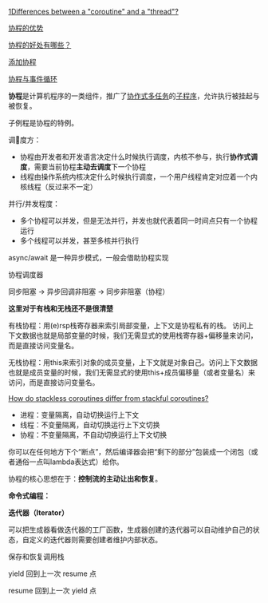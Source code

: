 [1Differences between a "coroutine" and a "thread"?](<https://stackoverflow.com/questions/1934715/difference-between-a-coroutine-and-a-thread>)

[协程的优势](<https://github.com/alibaba/coobjc/blob/master/README_cn.md#0x4-%E5%8D%8F%E7%A8%8B%E7%9A%84%E4%BC%98%E5%8A%BF>)

[协程的好处有哪些？](<https://www.zhihu.com/question/20511233>)

[添加协程](<https://zhuanlan.zhihu.com/p/25964339>)

[协程与事件循环](<https://malcolmyu.github.io/malnote/2015/11/18/Coroutine-and-Event-Loop/>)



**协程**是计算机程序的一类组件，推广了[协作式多任务](https://zh.wikipedia.org/wiki/%E5%8D%8F%E4%BD%9C%E5%BC%8F%E5%A4%9A%E4%BB%BB%E5%8A%A1)的[子程序](https://zh.wikipedia.org/wiki/%E5%AD%90%E7%A8%8B%E5%BA%8F)，允许执行被挂起与被恢复。

子例程是协程的特例。



调度方：

- 协程由开发者和开发语言决定什么时候执行调度，内核不参与，执行**协作式调度**，需要当前协程**主动去调度**下一个协程
- 线程由操作系统内核决定什么时候执行调度，一个用户线程肯定对应着一个内核线程（反过来不一定）

并行/并发程度：

- 多个协程可以并发，但是无法并行，并发也就代表着同一时间点只有一个协程运行
- 多个线程可以并发，甚至多核并行执行



async/await 是一种异步模式，一般会借助协程实现



协程调度器



同步阻塞 -> 异步回调非阻塞 -> 同步非阻塞（协程）



**这里对于有栈和无栈还不是很清楚**

有栈协程：用(e)rsp栈寄存器来索引局部变量，上下文是协程私有的栈。 访问上下文数据也就是局部变量的时候，我们无需显式的使用栈寄存器+偏移量来访问，而是直接访问变量名。

无栈协程：用this来索引对象的成员变量，上下文就是对象自己。访问上下文数据也就是成员变量的时候，我们无需显式的使用this+成员偏移量（或者变量名）来访问，而是直接访问变量名。

[How do stackless coroutines differ from stackful coroutines?](https://stackoverflow.com/questions/28977302/how-do-stackless-coroutines-differ-from-stackful-coroutines)



- 进程：变量隔离，自动切换运行上下文
- 线程：不变量隔离，自动切换运行上下文切换
- 协程：不变量隔离，不自动切换运行上下文切换



你可以在任何地方下个“断点”，然后编译器会把“剩下的部分”包装成一个闭包（或者通俗一点叫lambda表达式）给你。



协程的核心思想在于：**控制流的主动让出和恢复**。



**命令式编程：**

**迭代器（Iterator）**

可以把生成器看做迭代器的工厂函数，生成器创建的迭代器可以自动维护自己的状态，自定义的迭代器则需要创建者维护内部状态。



保存和恢复调用栈



yield 回到上一次 resume 点

resume 回到上一次 yield 点



